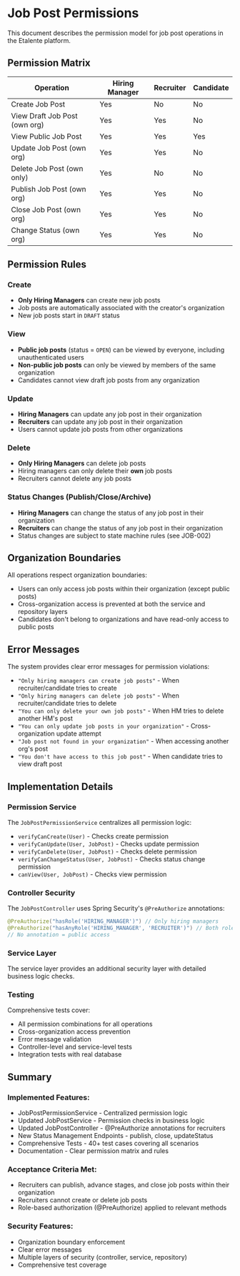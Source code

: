 # Job Post Permissions

This document describes the permission model for job post operations in the Etalente platform.

## Permission Matrix

| Operation | Hiring Manager | Recruiter | Candidate |
|-----------|----------------|-----------|-----------|
| Create Job Post | Yes | No | No |
| View Draft Job Post (own org) | Yes | Yes | No |
| View Public Job Post | Yes | Yes | Yes |
| Update Job Post (own org) | Yes | Yes | No |
| Delete Job Post (own only) | Yes | No | No |
| Publish Job Post (own org) | Yes | Yes | No |
| Close Job Post (own org) | Yes | Yes | No |
| Change Status (own org) | Yes | Yes | No |

## Permission Rules

### Create
- **Only Hiring Managers** can create new job posts
- Job posts are automatically associated with the creator's organization
- New job posts start in `DRAFT` status

### View
- **Public job posts** (status = `OPEN`) can be viewed by everyone, including unauthenticated users
- **Non-public job posts** can only be viewed by members of the same organization
- Candidates cannot view draft job posts from any organization

### Update
- **Hiring Managers** can update any job post in their organization
- **Recruiters** can update any job post in their organization
- Users cannot update job posts from other organizations

### Delete
- **Only Hiring Managers** can delete job posts
- Hiring managers can only delete their **own** job posts
- Recruiters cannot delete any job posts

### Status Changes (Publish/Close/Archive)
- **Hiring Managers** can change the status of any job post in their organization
- **Recruiters** can change the status of any job post in their organization
- Status changes are subject to state machine rules (see JOB-002)

## Organization Boundaries

All operations respect organization boundaries:
- Users can only access job posts within their organization (except public posts)
- Cross-organization access is prevented at both the service and repository layers
- Candidates don't belong to organizations and have read-only access to public posts

## Error Messages

The system provides clear error messages for permission violations:

- `"Only hiring managers can create job posts"` - When recruiter/candidate tries to create
- `"Only hiring managers can delete job posts"` - When recruiter/candidate tries to delete
- `"You can only delete your own job posts"` - When HM tries to delete another HM's post
- `"You can only update job posts in your organization"` - Cross-organization update attempt
- `"Job post not found in your organization"` - When accessing another org's post
- `"You don't have access to this job post"` - When candidate tries to view draft post

## Implementation Details

### Permission Service
The `JobPostPermissionService` centralizes all permission logic:
- `verifyCanCreate(User)` - Checks create permission
- `verifyCanUpdate(User, JobPost)` - Checks update permission
- `verifyCanDelete(User, JobPost)` - Checks delete permission
- `verifyCanChangeStatus(User, JobPost)` - Checks status change permission
- `canView(User, JobPost)` - Checks view permission

### Controller Security
The `JobPostController` uses Spring Security's `@PreAuthorize` annotations:
```java
@PreAuthorize("hasRole('HIRING_MANAGER')") // Only hiring managers
@PreAuthorize("hasAnyRole('HIRING_MANAGER', 'RECRUITER')") // Both roles
// No annotation = public access
```

### Service Layer
The service layer provides an additional security layer with detailed business logic checks.

### Testing
Comprehensive tests cover:

- All permission combinations for all operations
- Cross-organization access prevention
- Error message validation
- Controller-level and service-level tests
- Integration tests with real database

## Summary

### Implemented Features:

- JobPostPermissionService - Centralized permission logic
- Updated JobPostService - Permission checks in business logic
- Updated JobPostController - @PreAuthorize annotations for recruiters
- New Status Management Endpoints - publish, close, updateStatus
- Comprehensive Tests - 40+ test cases covering all scenarios
- Documentation - Clear permission matrix and rules

### Acceptance Criteria Met:

- Recruiters can publish, advance stages, and close job posts within their organization
- Recruiters cannot create or delete job posts
- Role-based authorization (@PreAuthorize) applied to relevant methods

### Security Features:

- Organization boundary enforcement
- Clear error messages
- Multiple layers of security (controller, service, repository)
- Comprehensive test coverage
